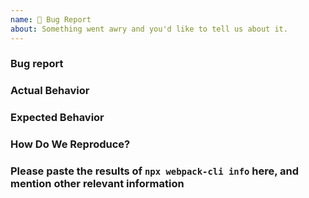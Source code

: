 ```yaml
---
name: 🐛 Bug Report
about: Something went awry and you'd like to tell us about it.
---
```


<!-- Please don't delete this template otherwise your issue will be closed immediately -->
<!-- Before creating an issue please make sure you are using the latest version of webpack. -->

### Bug report

<!-- Please ask questions on StackOverflow or the GitHub Discussions. -->
<!-- https://github.com/webpack/webpack/discussions -->
<!-- https://stackoverflow.com/questions/ask?tags=webpack -->
<!-- Issues which contain questions or support requests will be closed. -->

### Actual Behavior

<!-- Explain exactly how it behaves -->

### Expected Behavior

<!-- "It should work" is not a helpful explanation -->
<!-- Explain exactly how it should behave -->

### How Do We Reproduce?

<!-- A great way to do this is to provide your configuration via a GitHub repository -->
<!-- The most helpful is a minimal reproduction with instructions on how to reproduce -->
<!-- Repositories with too many files or large `webpack.config.js` files are not suitable -->
<!-- Please only add small code snippets directly into this issue -->
<!-- https://gist.github.com is a good place for longer code snippets -->
<!-- If your issue is caused by a plugin or loader, please create an issue on the loader/plugin repository instead -->

### Please paste the results of `npx webpack-cli info` here, and mention other relevant information

